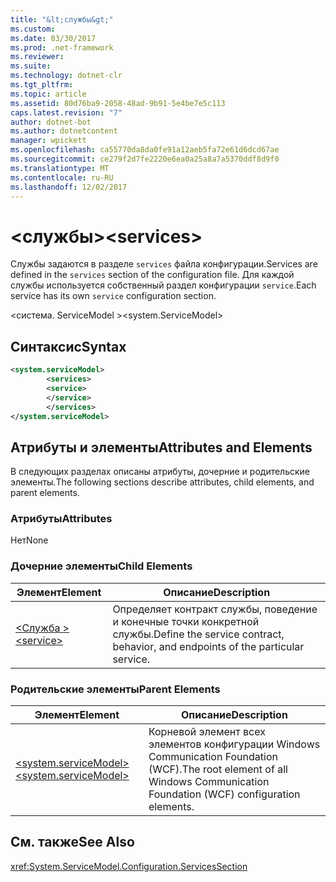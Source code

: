```yaml
---
title: "&lt;службы&gt;"
ms.custom: 
ms.date: 03/30/2017
ms.prod: .net-framework
ms.reviewer: 
ms.suite: 
ms.technology: dotnet-clr
ms.tgt_pltfrm: 
ms.topic: article
ms.assetid: 80d76ba9-2058-48ad-9b91-5e4be7e5c113
caps.latest.revision: "7"
author: dotnet-bot
ms.author: dotnetcontent
manager: wpickett
ms.openlocfilehash: ca55770da8da0fe91a12aeb5fa72e61d6dcd67ae
ms.sourcegitcommit: ce279f2d7fe2220e6ea0a25a8a7a5370ddf8d9f0
ms.translationtype: MT
ms.contentlocale: ru-RU
ms.lasthandoff: 12/02/2017
---
```

# <a name="ltservicesgt"></a><span data-ttu-id="79589-102">&lt;службы&gt;</span><span class="sxs-lookup"><span data-stu-id="79589-102">&lt;services&gt;</span></span>
<span data-ttu-id="79589-103">Службы задаются в разделе `services` файла конфигурации.</span><span class="sxs-lookup"><span data-stu-id="79589-103">Services are defined in the `services` section of the configuration file.</span></span> <span data-ttu-id="79589-104">Для каждой службы используется собственный раздел конфигурации `service`.</span><span class="sxs-lookup"><span data-stu-id="79589-104">Each service has its own `service` configuration section.</span></span>  
  
 <span data-ttu-id="79589-105">\<система. ServiceModel ></span><span class="sxs-lookup"><span data-stu-id="79589-105">\<system.ServiceModel></span></span>  
  
## <a name="syntax"></a><span data-ttu-id="79589-106">Синтаксис</span><span class="sxs-lookup"><span data-stu-id="79589-106">Syntax</span></span>  
  
```xml  
<system.serviceModel>  
        <services>  
        <service>  
        </service>  
        </services>  
</system.serviceModel>  
```  
  
## <a name="attributes-and-elements"></a><span data-ttu-id="79589-107">Атрибуты и элементы</span><span class="sxs-lookup"><span data-stu-id="79589-107">Attributes and Elements</span></span>  
 <span data-ttu-id="79589-108">В следующих разделах описаны атрибуты, дочерние и родительские элементы.</span><span class="sxs-lookup"><span data-stu-id="79589-108">The following sections describe attributes, child elements, and parent elements.</span></span>  
  
### <a name="attributes"></a><span data-ttu-id="79589-109">Атрибуты</span><span class="sxs-lookup"><span data-stu-id="79589-109">Attributes</span></span>  
 <span data-ttu-id="79589-110">Нет</span><span class="sxs-lookup"><span data-stu-id="79589-110">None</span></span>  
  
### <a name="child-elements"></a><span data-ttu-id="79589-111">Дочерние элементы</span><span class="sxs-lookup"><span data-stu-id="79589-111">Child Elements</span></span>  
  
|<span data-ttu-id="79589-112">Элемент</span><span class="sxs-lookup"><span data-stu-id="79589-112">Element</span></span>|<span data-ttu-id="79589-113">Описание</span><span class="sxs-lookup"><span data-stu-id="79589-113">Description</span></span>|  
|-------------|-----------------|  
|[<span data-ttu-id="79589-114">\<Служба ></span><span class="sxs-lookup"><span data-stu-id="79589-114">\<service></span></span>](../../../../../docs/framework/configure-apps/file-schema/wcf/service.md)|<span data-ttu-id="79589-115">Определяет контракт службы, поведение и конечные точки конкретной службы.</span><span class="sxs-lookup"><span data-stu-id="79589-115">Define the service contract, behavior, and endpoints of the particular service.</span></span>|  
  
### <a name="parent-elements"></a><span data-ttu-id="79589-116">Родительские элементы</span><span class="sxs-lookup"><span data-stu-id="79589-116">Parent Elements</span></span>  
  
|<span data-ttu-id="79589-117">Элемент</span><span class="sxs-lookup"><span data-stu-id="79589-117">Element</span></span>|<span data-ttu-id="79589-118">Описание</span><span class="sxs-lookup"><span data-stu-id="79589-118">Description</span></span>|  
|-------------|-----------------|  
|[<span data-ttu-id="79589-119">\<system.serviceModel></span><span class="sxs-lookup"><span data-stu-id="79589-119">\<system.serviceModel></span></span>](../../../../../docs/framework/configure-apps/file-schema/wcf/system-servicemodel.md)|<span data-ttu-id="79589-120">Корневой элемент всех элементов конфигурации Windows Communication Foundation (WCF).</span><span class="sxs-lookup"><span data-stu-id="79589-120">The root element of all Windows Communication Foundation (WCF) configuration elements.</span></span>|  
  
## <a name="see-also"></a><span data-ttu-id="79589-121">См. также</span><span class="sxs-lookup"><span data-stu-id="79589-121">See Also</span></span>  
 <xref:System.ServiceModel.Configuration.ServicesSection>
